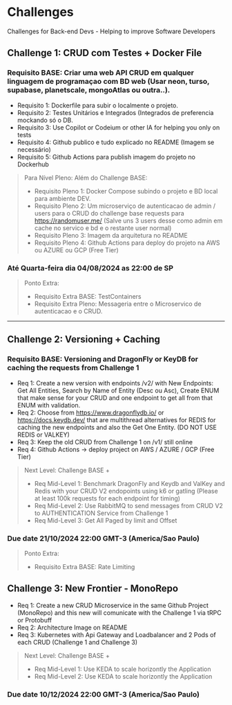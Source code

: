 # Challenges
Challenges for Back-end Devs - Helping to improve Software Developers 


## Challenge 1:  CRUD com Testes + Docker File

### Requisito BASE: Criar uma web API CRUD em qualquer linguagem de programaçao com BD web (Usar neon, turso, supabase, planetscale, mongoAtlas ou outra..).

* Requisito 1:  Dockerfile para subir o localmente o projeto.
* Requisito 2:  Testes Unitários e Integrados (Integrados de preferencia mockando só o DB.
* Requisito 3:  Use Copilot or Codeium or other IA for helping you only on tests
* Requisito 4:  Github publico e tudo explicado no README (Imagem se necessário)
* Requisito 5:  Github Actions para publish imagem do projeto no Dockerhub

> Para Nível Pleno:  Além do Challenge BASE:
> * Requisito Pleno 1: Docker Compose subindo o projeto e BD local para ambiente DEV.
> * Requisito Pleno 2: Um microserviço de autenticacao de admin / users para o CRUD do challenge base requests para https://randomuser.me/ (Salve uns 3 users desse como admin em cache no servico e bd e o restante user normal)
> * Requisito Pleno 3: Imagem da arquitetura no README
> * Requisito Pleno 4: Github Actions para deploy do projeto na AWS ou AZURE ou GCP (Free Tier)

### Até Quarta-feira dia 04/08/2024 as 22:00 de SP

> Ponto Extra:
> * Requisito Extra BASE: TestContainers
> * Requisito Extra Pleno: Messageria entre o Microservico de autenticacao e o CRUD. 

-------------------------------------------

## Challenge 2: Versioning + Caching 

### Requisito BASE: Versioning and DragonFly or KeyDB for caching the requests from Challenge 1

* Req 1: Create a new version with endpoints /v2/ with New Endpoints: Get All Entities, Search by Name of Entity (Desc ou Asc), Create ENUM that make sense for your CRUD and one endpoint to get all from that ENUM with validation.
* Req 2: Choose from https://www.dragonflydb.io/ or https://docs.keydb.dev/ that are multithread alternatives for REDIS for caching the new endpoints and also the Get One Entity. (DO NOT USE REDIS or VALKEY)
* Req 3: Keep the old CRUD from Challenge 1 on /v1/ still online
* Req 4: Github Actions -> deploy project on AWS / AZURE / GCP (Free Tier)

> Next Level:  Challenge BASE +
> * Req Mid-Level 1: Benchmark DragonFly and Keydb and ValKey and Redis with your CRUD V2 endopoints using k6 or gatling (Please at least 100k requests for each endpoint for timing)
> * Req Mid-Level 2: Use RabbitMQ to send messages from CRUD V2 to AUTHENTICATION Service from Challenge 1
> * Req Mid-Level 3: Get All Paged by limit and Offset

### Due date 21/10/2024 22:00 GMT-3 (America/Sao Paulo)

> Ponto Extra:
> * Requisito Extra BASE: Rate Limiting

## Challenge 3: New Frontier - MonoRepo

* Req 1: Create a new CRUD Microservice in the same Github Project (MonoRepo) and this new will comunicate with the Challenge 1 via tRPC or Protobuff 
* Req 2: Architecture Image on README
* Req 3: Kubernetes with Api Gateway and Loadbalancer and 2 Pods of each CRUD (Challenge 1 and Challenge 3) 

> Next Level:  Challenge BASE +
> * Req Mid-Level 1: Use KEDA to scale horizontly the Application
> * Req Mid-Level 2: Use KEDA to scale horizontly the Application

### Due date 10/12/2024 22:00 GMT-3 (America/Sao Paulo)
